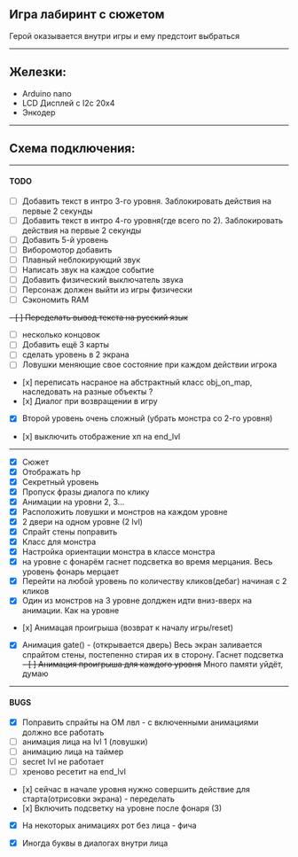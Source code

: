 ## Игра лабиринт с сюжетом  
Герой оказывается внутри игры и ему предстоит выбраться

------------------------------------------
## Железки:
- Arduino nano
- LCD Дисплей с I2c 20x4
- Энкодер

------------------------------------------
## Схема подключения: 


------------------------------------------
#### TODO
- [ ] Добавить текст в интро 3-го уровня. Заблокировать действия на первые 2 секунды 
- [ ] Добавить текст в интро 4-го уровня(где всего по 2). Заблокировать действия на первые 2 секунды  
- [ ] Добавить 5-й уровень
- [ ] Виборомотор добавить
- [ ] Плавный неблокирующий звук
- [ ] Написать звук на каждое событие 
- [ ] Добавить физический выключатель звука
- [ ] Персонаж должен выйти из игры физически
- [ ] Сэкономить RAM

~~- [ ] Переделать вывод текста на русский язык~~
- [ ] несколько концовок
- [ ] Добавить ещё 3 карты
- [ ] сделать уровень в 2 экрана
- [ ] Ловушки меняющие свое состояние при каждом действии игрока
- [х] переписать насраное на абстрактный  класс obj_on_map, наследовать на разные объекты ? 
- [х] Диалог при возвращении в игру
- [x] Второй уровень очень сложный (убрать монстра со 2-го уровня)
- [х] выключить отображение хп на end_lvl
------------------------------------------

- [x] Сюжет
- [x] Отображать hp 
- [x] Секретный уровень
- [x] Пропуск фразы диалога по клику
- [x] Анимации на уровни 2, 3... 
- [x] Расположить ловушки и монстров на каждом уровне
- [x] 2 двери на одном уровне (2 lvl)
- [x] Спрайт стены поправить
- [x] Класс для монстра 
- [x] Настройка ориентации монстра в классе монстра
- [x] на уровне с фонарём гаснет подсветка во время мерцания. Весь уровень фонарь мерцает
- [x] Перейти на любой уровень по количеству кликов(дебаг) начиная с 2 кликов
- [x] Один из монстров на 3 уровне долджен идти вниз-вверх на анимации. Как на уровне
- [х] Анимацая проигрыша (возврат к началу игры/reset)
- [x] Анимация gate() - (открывается дверь) Весь экран заливается спрайтом стены, постепенно стирая их в сторону. Гаснет подсветка
~~- [ ] Анимация проигрыша для каждого уровня~~ Много памяти уйдёт, думаю
------------------------------------------
#### BUGS

- [x] Поправить спрайты на ОМ лвл - с включенными анимациями должно все работать
- [ ] анимация лица на lvl 1 (ловушки)
- [ ] анимацию лица на таймер
- [ ] secret lvl не работает
- [ ] хреново ресетит на end_lvl
- [х] сейчас в начале уровня нужно совершить действие для старта(отрисовки экрана) - переделать 
- [х] Включить подсветку на уровне после фонаря (3)
- [x] На некоторых анимациях рот без лица - фича
- [x] Иногда буквы в диалогах внутри лица  

